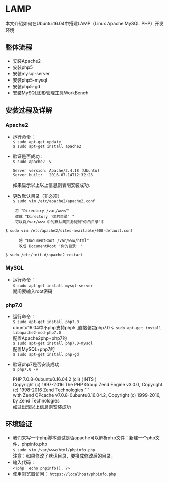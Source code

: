 # LAMP
本文介绍如何在Ubuntu:16.04中搭建LAMP（Linux Apache MySQL PHP）开发环境
## 整体流程
* 安装Apache2
* 安装php5
* 安装mysql-server
* 安装php5-mysql
* 安装php5-gd
* 安装MySQL图形管理工具WorkBench 

## 安装过程及详解
### Apache2  
  * 运行命令：  
   ```$ sudo apt-get update```  
   ```$ sudo apt-get install apache2```  

  * 验证是否成功：    
   ```$ sudo apache2 -v```   

        Server version: Apache/2.4.18 (Ubuntu)    
        Server built:   2016-07-14T12:32:26

    如果显示以上以上信息则表明安装成功.
  * 更改默认目录（非必须）  
   ```$ sudo vim /etc/apache2/apache2.conf``` 

         将 "Directory /var/www/"  
         改成 "Directory '你的目录' "  
         可以将/var/www 中的默认网页复制到"你的目录"中 
   ```$ sudo vim /etc/apache2/sites-available/000-default.conf```    
          
          将 "DocumentRoot /var/www/html"  
          改成 DocumentRoot '你的目录' "  
          
   ```$ sudo /etc/init.d/apache2 restart``` 

### MySQL  
   * 运行命令：  
   ```$ sudo apt-get install mysql-server```  
   期间要输入root密码

### php7.0
   * 运行命令：  
   ```$ sudo apt-get install php7.0```   
   ubuntu16.04中不php支持php5 ,直接装包php7.0
   ```$ sudo apt-get install libapache2-mod-php7.0 ```  
   配置Apache2php+php7的  
   ```$ sudo apt-get install php7.0-mysql```    
   配置MySQL+php7的  
   ```$ sudo apt-get install php-gd```  
   * 验证php7是否安装成功:  
   ```$ php7.0 -v ```   

        PHP 7.0.8-0ubuntu0.16.04.2 (cli) ( NTS )  
        Copyright (c) 1997-2016 The PHP Group 
        Zend Engine v3.0.0, Copyright (c) 1998-2016 Zend Technologies ```   
           with Zend OPcache v7.0.8-0ubuntu0.16.04.2, Copyright (c) 1999-2016, by Zend Technologies  
     如过出现以上信息则安装成功
     
## 环境验证  
 * 我们来写一个php脚本测试是否apache可以解析php文件：新建一个php文件，phpinfo.php    
 ```$ sudo vim /var/www/html/phpinfo.php```  
   注意：如果修改了默认目录，要换成修改后的目录。  
 * 输入代码：   
  ```<?php  echo phpinfo(); ?> ```  
 * 使用浏览器访问：
  ```https://localhost/phpinfo.php```

